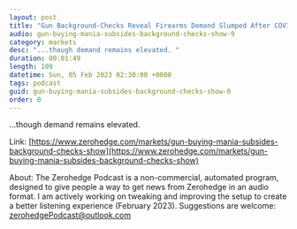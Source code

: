 ```yaml
---
layout: post
title: "Gun Background-Checks Reveal Firearms Demand Slumped After COVID Mania "
audio: gun-buying-mania-subsides-background-checks-show-9
category: markets
desc: "...though demand remains elevated. "
duration: 00:01:49
length: 109
datetime: Sun, 05 Feb 2023 02:30:00 +0000
tags: podcast
guid: gun-buying-mania-subsides-background-checks-show-0
order: 0
---
```

...though demand remains elevated. 

Link: [https://www.zerohedge.com/markets/gun-buying-mania-subsides-background-checks-show](https://www.zerohedge.com/markets/gun-buying-mania-subsides-background-checks-show)

About: The Zerohedge Podcast is a non-commercial, automated program, designed to give people a way to get news from Zerohedge in an audio format.  I am actively working on tweaking and improving the setup to create a better listening experience (February 2023).  Suggestions are welcome: [zerohedgePodcast@outlook.com](mailto:zerohedgePodcast@outlook.com)